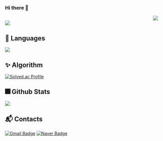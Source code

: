 ### Hi there 👋

<!--
**zer0eat/zer0eat** is a ✨ _special_ ✨ repository because its `README.md` (this file) appears on your GitHub profile.

Here are some ideas to get you started:

- 🔭 I’m currently working on ...
- 🌱 I’m currently learning ...
- 👯 I’m looking to collaborate on ...
- 🤔 I’m looking for help with ...
- 💬 Ask me about ...
- 📫 How to reach me: ...
- 😄 Pronouns: ...
- ⚡ Fun fact: ...
-->

<div>
  <div align=right>
    <a href="https://hits.seeyoufarm.com"><img src="https://hits.seeyoufarm.com/api/count/incr/badge.svg?url=https%3A%2F%2Fgithub.com%2Fzer0eat&count_bg=%2366ACE2&title_bg=%23555555&icon=&icon_color=%23E7E7E7&title=hits&edge_flat=false"/></a>
  </div>

  <img src="https://capsule-render.vercel.app/api?type=waving&color=auto&height=250&section=header&text=zer0eat Github&fontSize=85" />

  ## 🎇 Languages

  <img src="https://github-readme-stats.vercel.app/api/top-langs/?username=zer0eat&layout=compact">
  <br>

  ## ✨ Algorithm

  [![Solved.ac Profile](http://mazassumnida.wtf/api/v2/generate_badge?boj=zer0eat)](https://solved.ac/zer0eat/)
  <br>

  ## 🎆 Github Stats

  <img src="https://github-readme-stats.vercel.app/api?username=zer0eat&show_icons=true">

  ## :mailbox_with_mail: Contacts
  [![Gmail Badge](https://img.shields.io/badge/Gmail-d14836?style=flat-square&logo=Gmail&logoColor=white&link=mailto:zer00eat@gmail.com)](mailto:zer00eat@gmail.com)
  [![Naver Badge](https://img.shields.io/badge/Naver-03C75A?style=flat-square&logo=Naver&logoColor=white&link=mailto:kimyoungsik7@naver.com)](mailto:kimyoungsik7@naver.com)

<div>
